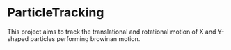 # ParticleTracking
This project aims to track the translational and rotational motion of X and Y-shaped particles performing browinan motion.
